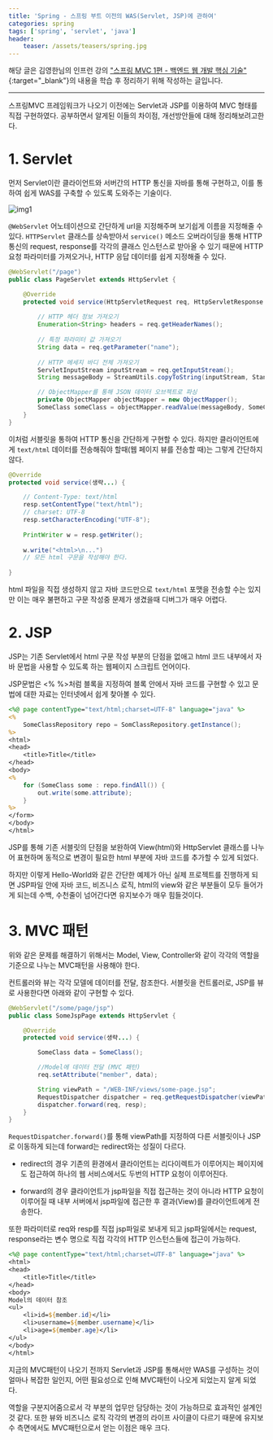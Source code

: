 ```yaml
---
title: 'Spring - 스프링 부트 이전의 WAS(Servlet, JSP)에 관하여'
categories: spring
tags: ['spring', 'servlet', 'java']
header:
    teaser: /assets/teasers/spring.jpg
---
```


해당 글은 김영한님의 인프런 강의 ["스프링 MVC 1편 - 백엔드 웹 개발 핵심 기술"](https://www.inflearn.com/course/스프링-mvc-1/){:target="_blank"}의 내용을 학습 후 정리하기 위해 작성하는 글입니다.


- - -

스프링MVC 프레임워크가 나오기 이전에는 Servlet과 JSP를 이용하여 MVC 형태를 직접 구현하였다. 공부하면서 알게된 이들의 차이점, 개선방안들에 대해 정리해보려고한다.

# 1. Servlet

먼저 Servlet이란 클라이언트와 서버간의 HTTP 통신을 자바를 통해 구현하고, 이를 통하여 쉽게 WAS를 구축할 수 있도록 도와주는 기술이다.

![img1](https://user-images.githubusercontent.com/69145799/113410927-80a9a380-93ef-11eb-8f75-71e269d368c4.png)

`@WebServlet` 어노테이션으로 간단하게 url을 지정해주며 보기쉽게 이름을 지정해줄 수 있다. `HTTPServlet` 클래스를 상속받아서 `service()` 메소드 오버라이딩을 통해 HTTP 통신의 request, response를 각각의 클래스 인스턴스로 받아올 수 있기 때문에 HTTP 요청 파라미터를 가져오거나, HTTP 응답 데이터를 쉽게 지정해줄 수 있다.

```java
@WebServlet("/page")
public class PageServlet extends HttpServlet {

    @Override
    protected void service(HttpServletRequest req, HttpServletResponse resp) {
        
        // HTTP 헤더 정보 가져오기
        Enumeration<String> headers = req.getHeaderNames();
        
        // 특정 파라미터 값 가져오기
        String data = req.getParameter("name");
        
        // HTTP 메세지 바디 전체 가져오기
        ServletInputStream inputStream = req.getInputStream();
        String messageBody = StreamUtils.copyToString(inputStream, StandardCharsets.UTF_8);

        // ObjectMapper를 통해 JSON 데이터 오브젝트로 파싱
        private ObjectMapper objectMapper = new ObjectMapper();
        SomeClass someClass = objectMapper.readValue(messageBody, SomeClass.class);
    }
}
```

이처럼 서블릿을 통하여 HTTP 통신을 간단하게 구현할 수 있다. 하지만 클라이언트에게 `text/html` 데이터를 전송해줘야 할때(웹 페이지 뷰를 전송할 때)는 그렇게 간단하지 않다.

```java
@Override
protected void service(생략...) {

    // Content-Type: text/html
    resp.setContentType("text/html");
    // charset: UTF-8
    resp.setCharacterEncoding("UTF-8");
    
    PrintWriter w = resp.getWriter();
    
    w.write("<html>\n...")
    // 모든 html 구문을 작성해야 한다.
    
}
```

html 파일을 직접 생성하지 않고 자바 코드만으로 `text/html` 포맷을 전송할 수는 있지만 이는 매우 불편하고 구문 작성중 문제가 생겼을때 디버그가 매우 어렵다.

# 2. JSP

JSP는 기존 Servlet에서 html 구문 작성 부분의 단점을 없애고 html 코드 내부에서 자바 문법을 사용할 수 있도록 하는 웹페이지 스크립트 언어이다.

JSP문법은 <% %>처럼 블록을 지정하여 블록 안에서 자바 코드를 구현할 수 있고 문법에 대한 자료는 인터넷에서 쉽게 찾아볼 수 있다.

```jsp
<%@ page contentType="text/html;charset=UTF-8" language="java" %>
<%
    SomeClassRepository repo = SomClassRepository.getInstance();
%>
<html>
<head>
    <title>Title</title>
</head>
<body>
<%
    for (SomeClass some : repo.findAll()) {
        out.write(some.attribute);
    }
%>
</form>
</body>
</html>
```

JSP를 통해 기존 서블릿의 단점을 보완하여 View(html)와 HttpServlet 클래스를 나누어 표현하며 동적으로 변경이 필요한 html 부분에 자바 코드를 추가할 수 있게 되었다.

하지만 이렇게 Hello-World와 같은 간단한 예제가 아닌 실제 프로젝트를 진행하게 되면 JSP파일 안에 자바 코드, 비즈니스 로직, html의 view와 같은 부분들이 모두 들어가게 되는데 수백, 수천줄이 넘어간다면 유지보수가 매우 힘들것이다.

# 3. MVC 패턴

위와 같은 문제를 해결하기 위해서는 Model, View, Controller와 같이 각각의 역할을 기준으로 나누는 MVC패턴을 사용해야 한다.

컨트롤러와 뷰는 각각 모델에 데이터를 전달, 참조한다. 서블릿을 컨트롤러로, JSP를 뷰로 사용한다면 아래와 같이 구현할 수 있다.

```java
@WebServlet("/some/page/jsp")
public class SomeJspPage extends HttpServlet {

    @Override
    protected void service(생략...) {

        SomeClass data = SomeClass();

        //Model에 데이터 전달 (MVC 패턴)
        req.setAttribute("member", data);

        String viewPath = "/WEB-INF/views/some-page.jsp";
        RequestDispatcher dispatcher = req.getRequestDispatcher(viewPath);
        dispatcher.forward(req, resp);
    }
}
```

`RequestDispatcher.forward()`를 통해 viewPath를 지정하여 다른 서블릿이나 JSP로 이동하게 되는데 forward는 redirect와는 성질이 다르다. 

* redirect의 경우 기존의 환경에서 클라이언트는 리다이렉트가 이루어지는 페이지에도 접근하여 하나의 웹 서비스에서도 두번의 HTTP 요청이 이루어진다.

* forward의 경우 클라이언트가 jsp파일을 직접 접근하는 것이 아니라 HTTP 요청이 이루어질 때 내부 서버에서 jsp파일에 접근한 후 결과(View)를 클라이언트에게 전송한다.

또한 파라미터로 req와 resp를 직접 jsp파일로 보내게 되고 jsp파일에서는 request, response라는 변수 명으로 직접 각각의 HTTP 인스턴스들에 접근이 가능하다.

```jsp
<%@ page contentType="text/html;charset=UTF-8" language="java" %>
<html>
<head>
    <title>Title</title>
</head>
<body>
Model의 데이터 참조
<ul>
    <li>id=${member.id}</li>
    <li>username=${member.username}</li>
    <li>age=${member.age}</li>
</ul>
</body>
</html>
```

지금의 MVC패턴이 나오기 전까지 Servlet과 JSP를 통해서만 WAS를 구성하는 것이 얼마나 복잡한 일인지, 어떤 필요성으로 인해 MVC패턴이 나오게 되었는지 알게 되었다. 

역할을 구분지어줌으로서 각 부분의 업무만 담당하는 것이 가능하므로 효과적인 설계인 것 같다. 또한 뷰와 비즈니스 로직 각각의 변경의 라이프 사이클이 다르기 때문에 유지보수 측면에서도 MVC패턴으로서 얻는 이점은 매우 크다.